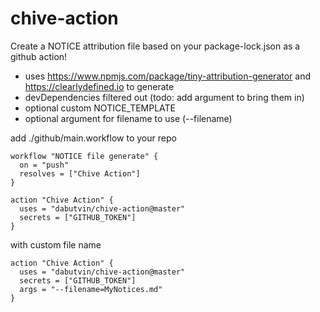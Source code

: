 # chive-action

Create a NOTICE attribution file based on your package-lock.json as a github action!

- uses https://www.npmjs.com/package/tiny-attribution-generator and https://clearlydefined.io to generate
- devDependencies filtered out (todo: add argument to bring them in)
- optional custom NOTICE_TEMPLATE
- optional argument for filename to use (--filename)

add ./github/main.workflow to your repo

```
workflow "NOTICE file generate" {
  on = "push"
  resolves = ["Chive Action"]
}

action "Chive Action" {
  uses = "dabutvin/chive-action@master"
  secrets = ["GITHUB_TOKEN"]
}
```

with custom file name

```
action "Chive Action" {
  uses = "dabutvin/chive-action@master"
  secrets = ["GITHUB_TOKEN"]
  args = "--filename=MyNotices.md"
}
```
